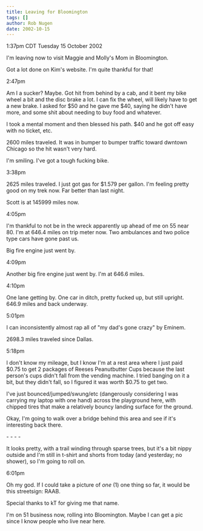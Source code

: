 ```yaml
---
title: Leaving for Bloomington
tags: []
author: Rob Nugen
date: 2002-10-15
---
```


<p class=date>1:37pm CDT Tuesday 15 October 2002</p>

<p>I'm leaving now to visit Maggie and Molly's Mom in Bloomington.</p>

<p>Got a lot done on Kim's website.  I'm quite thankful for that!</p>

<p class=date>2:47pm</p>

<p>Am I a sucker?  Maybe.  Got hit from behind by a cab, and it bent
my bike wheel a bit and the disc brake a lot.  I can fix the wheel,
will likely have to get a new brake.  I asked for $50 and he gave me
$40, saying he didn't have more, and some shit about needing to buy
food and whatever.</p>

<p>I took a mental moment and then blessed his path.  $40 and he got
off easy with no ticket, etc.</p>

<p>2600 miles traveled.  It was in bumper to bumper traffic toward
dwntown Chicago so the hit wasn't very hard.<p></p>
</p>

<p>I'm smiling.  I've got a tough fucking bike.</p>

<p class=date>3:38pm</p>

<p>2625 miles traveled.  I just got gas for $1.579 per gallon.  I'm
feeling pretty good on my trek now.  Far better than last night.</p>

<p>Scott is at 145999 miles now.</p>

<p class=date>4:05pm</p>

<p>I'm thankful to not be in the wreck apparently up ahead of me on 55
near 80.  I'm at 646.4 miles on trip meter now.   Two ambulances and
two police type cars have gone past us.</p>

<p>Big fire engine just went by.</p>

<p class=date>4:09pm</p>

<p>Another big fire engine just went by.  I'm at 646.6 miles.</p>

<p class=date>4:10pm</p>

<p>One lane getting by.  One car in ditch, pretty fucked up, but still
upright.  646.9 miles and back underway.</p>

<p class=date>5:01pm</p>

<p>I can inconsistently almost rap all of "my dad's gone crazy" by
Eminem.</p>

<p>2698.3 miles traveled since Dallas.</p>

<p class=date>5:18pm</p>

<p>I don't know my mileage, but I know I'm at a rest area where I just
paid $0.75 to get 2 packages of Reeses Peanutbutter Cups because the
last person's cups didn't fall from the vending machine.  I tried
banging on it a bit, but they didn't fall, so I figured it was worth
$0.75 to get two.</p>

<p>I've just bounced/jumped/swung/etc (dangerously considering I was
carrying my laptop with one hand) across the playground here, with
chipped tires that make a relatively bouncy landing surface for the
ground.</p>

<p>Okay, I'm going to walk over a bridge behind this area and see if
it's interesting back there.</p>

<p>- - - -</p>

<p>It looks pretty, with a trail winding through sparse trees, but
it's a bit nippy outside and I'm still in t-shirt and shorts from
today (and yesterday; no shower), so I'm going to roll on.</p>

<p class=date>6:01pm</p>

<p>Oh my god.  If I could take a picture of <em>one</em> (1) one thing
so far, it would be this streetsign:  RAAB.</p>

<p>Special thanks to kT for giving me that name.</p>

<p>I'm on 51 business now, rolling into Bloomington.  Maybe I can get
a pic since I know people who live near here.</p>
